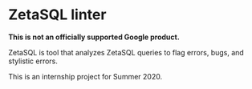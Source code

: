 # ZetaSQL linter

**This is not an officially supported Google product.**

ZetaSQL is tool that analyzes ZetaSQL queries to flag errors, bugs, and
stylistic errors.

This is an internship project for Summer 2020.
